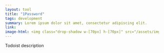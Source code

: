 ```yaml
---
layout: tool
title: "1Password"
tags: development
summary: Lorem ipsum dolor sit amet, consectetur adipiscing elit.
link: 
image-html: <img class="drop-shadow w-[70px] h-[70px]" src="/assets/img/stack/1password.png" alt="1Password">
---
```


Todoist description